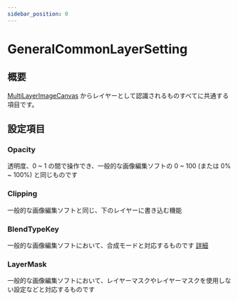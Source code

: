 ```yaml
---
sidebar_position: 0
---
```


# GeneralCommonLayerSetting

## 概要

[MultiLayerImageCanvas](../MultiLayerImageCanvas/index.md) からレイヤーとして認識されるものすべてに共通する項目です。

## 設定項目

### Opacity

透明度、0 ~ 1 の間で操作でき、一般的な画像編集ソフトの 0 ~ 100 (または 0% ~ 100%) と同じものです

### Clipping

一般的な画像編集ソフトと同じ、下のレイヤーに書き込む機能

### BlendTypeKey

一般的な画像編集ソフトにおいて、合成モードと対応するものです [詳細](../Common/BlendTypeKey.md)

### LayerMask

一般的な画像編集ソフトにおいて、レイヤーマスクやレイヤーマスクを使用しない設定などと対応するものです
